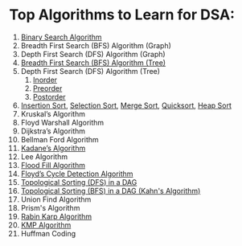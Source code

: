 # Top Algorithms to Learn for DSA:

1. [Binary Search Algorithm](https://github.com/RoshanSharmaCodes/Leetcode-Head/blob/main/Binary%20Search)
2. Breadth First Search (BFS) Algorithm (Graph)
3. Depth First Search (DFS) Algorithm (Graph)
4. [Breadth First Search (BFS) Algorithm (Tree)](https://github.com/RoshanSharmaCodes/Leetcode-Head/blob/main/BFS%20Tree)
5. Depth First Search (DFS) Algorithm (Tree)
   1. [Inorder](https://github.com/RoshanSharmaCodes/Leetcode-Head/blob/main/Inorder%20Traversal)
   2. [Preorder](https://github.com/RoshanSharmaCodes/Leetcode-Head/blob/main/Preorder%20Traversal)
   3. [Postorder](https://github.com/RoshanSharmaCodes/Leetcode-Head/blob/main/Postorder%20Traversal)
8. [Insertion Sort](https://github.com/RoshanSharmaCodes/Leetcode-Head/blob/main/Insertion%20Sorting), [Selection Sort](https://github.com/RoshanSharmaCodes/Leetcode-Head/blob/main/Selection%20Sort), [Merge Sort](https://github.com/RoshanSharmaCodes/Leetcode-Head/blob/main/Merge%20Sorting), [Quicksort](https://github.com/RoshanSharmaCodes/Leetcode-Head/blob/main/Quick%20Sorting), [Heap Sort](https://github.com/RoshanSharmaCodes/Leetcode-Head/blob/main/Heap%20Sort)
9. Kruskal’s Algorithm
10. Floyd Warshall Algorithm
11. Dijkstra’s Algorithm
12. Bellman Ford Algorithm
13. [Kadane’s Algorithm](https://github.com/RoshanSharmaCodes/Leetcode-Head/blob/main/Kdane's%20Algorithm)
14. Lee Algorithm
15. [Flood Fill Algorithm](https://github.com/RoshanSharmaCodes/Leetcode-Head/blob/main/Flood%20Fill%20Algorithm)
16. [Floyd’s Cycle Detection Algorithm](https://github.com/RoshanSharmaCodes/Leetcode-Head/blob/main/Floyd%20Cycle%20Algorithm)
17. [Topological Sorting (DFS) in a DAG](https://github.com/RoshanSharmaCodes/Leetcode-Head/blob/main/Topological%20Sorting%20DFS)
18. [Topological Sorting (BFS) in a DAG (Kahn's Algorithm)](https://github.com/RoshanSharmaCodes/Leetcode-Head/blob/main/Topological%20Sorting%20BFS%20(Kahn's%20ALgorithm))
19. Union Find Algorithm
20. Prism's Algorithm
21. [Rabin Karp Algorithm](https://github.com/RoshanSharmaCodes/Leetcode-Head/blob/main/Rabin%20Karp%20Algo)
22. [KMP Algorithm](https://github.com/RoshanSharmaCodes/Leetcode-Head/blob/main/KMP%20Algorithm)
23. Huffman Coding
